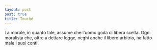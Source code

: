 ```yaml
---
layout: post
post: true
title: Touché
---
```

La morale, in quanto tale, assume che l'uomo goda di libera scelta. Ogni
moralista che, oltre a dettare legge, neghi anche il libero arbitrio, ha fatto
male i suoi conti.
